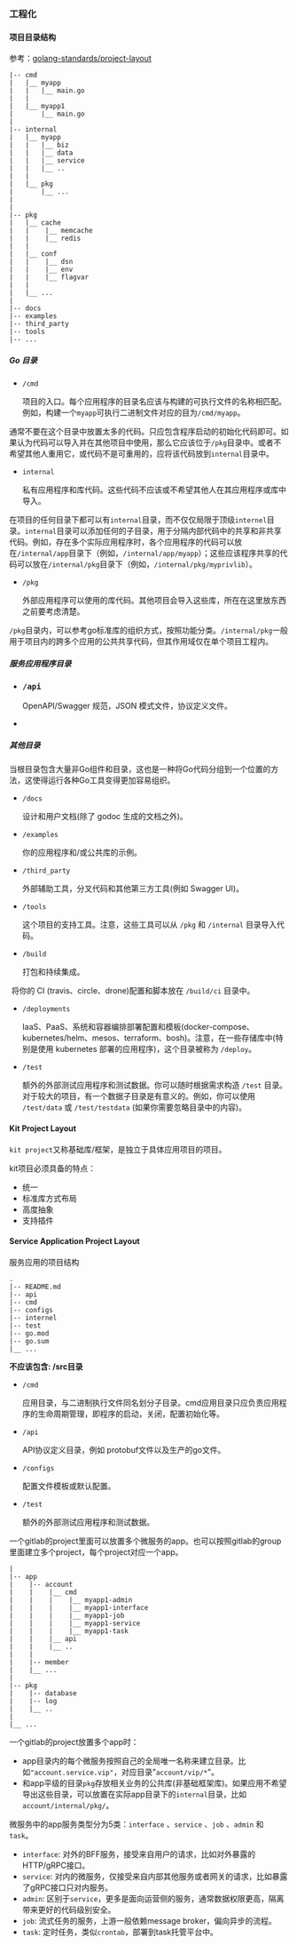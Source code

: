 ### 工程化



#### 项目目录结构



参考：[golang-standards/project-layout](https://github.com/golang-standards/project-layout)

```
|-- cmd
|   |__ myapp
|   |   |__ main.go
|   |
|   |__ myapp1
|       |__ main.go
|
|-- internal
|   |__ myapp
|   |   |__ biz
|   |   |__ data
|   |   |__ service
|   |   |__ ..
|   |
|   |__ pkg
|       |__ ...
|
|   
|-- pkg
|   |__ cache
|   |    |__ memcache
|   |    |__ redis
|   |
|   |__ conf
|   |    |__ dsn
|   |    |__ env
|   |    |__ flagvar
|   |
|   |__ ...
|
|-- docs
|-- examples
|-- third_party
|-- tools
|-- ...
```

##### Go 目录

+ `/cmd`

  项目的入口。每个应用程序的目录名应该与构建的可执行文件的名称相匹配。例如，构建一个`myapp`可执行二进制文件对应的目为`/cmd/myapp`。

​				通常不要在这个目录中放置太多的代码。只应包含程序启动的初始化代码即可。如果认为代码可以导入并在其他项目中使用，那么它应该位于`/pkg`目录中。或者不希望其他人重用它，或代码不是可重用的，应将该代码放到`internal`目录中。

+ `internal`

  私有应用程序和库代码。这些代码不应该或不希望其他人在其应用程序或库中导入。

​				在项目的任何目录下都可以有`internal`目录，而不仅仅局限于顶级`internel`目录。`internal`目录可以添加任何的子目录，用于分隔内部代码中的共享和非共享代码。例如，存在多个实际应用程序时，各个应用程序的代码可以放在`/internal/app`目录下（例如，`/internal/app/myapp`）；这些应该程序共享的代码可以放在`/internal/pkg`目录下（例如，`/internal/pkg/myprivlib`）。

+ `/pkg`

  外部应用程序可以使用的库代码。其他项目会导入这些库，所在在这里放东西之前要考虑清楚。



​				`/pkg`目录内，可以参考go标准库的组织方式，按照功能分类。`/internal/pkg`一般用于项目内的跨多个应用的公共共享代码，但其作用域仅在单个项目工程内。				

##### 服务应用程序目录

+ ### `/api`

  OpenAPI/Swagger 规范，JSON 模式文件，协议定义文件。

+ 

##### 其他目录

​	当根目录包含大量非Go组件和目录，这也是一种将Go代码分组到一个位置的方法，这使得运行各种Go工具变得更加容易组织。

+ `/docs`

  设计和用户文档(除了 godoc 生成的文档之外)。

+ `/examples`

  你的应用程序和/或公共库的示例。

+ `/third_party`

  外部辅助工具，分叉代码和其他第三方工具(例如 Swagger UI)。

+ `/tools`

  这个项目的支持工具。注意，这些工具可以从 `/pkg` 和 `/internal` 目录导入代码。

+ `/build`

  打包和持续集成。

​				将你的 CI (travis、circle、drone)配置和脚本放在 `/build/ci` 目录中。

+ `/deployments`

  IaaS、PaaS、系统和容器编排部署配置和模板(docker-compose、kubernetes/helm、mesos、terraform、bosh)。注意，在一些存储库中(特别是使用 kubernetes 部署的应用程序)，这个目录被称为 `/deploy`。

+ `/test`

  额外的外部测试应用程序和测试数据。你可以随时根据需求构造 `/test` 目录。对于较大的项目，有一个数据子目录是有意义的。例如，你可以使用 `/test/data` 或 `/test/testdata` (如果你需要忽略目录中的内容)。



#### Kit Project Layout

`kit project`又称基础库/框架，是独立于具体应用项目的项目。

kit项目必须具备的特点：

+ 统一
+ 标准库方式布局
+ 高度抽象
+ 支持插件

#### Service Application Project Layout

服务应用的项目结构

```
.
|-- README.md
|-- api
|-- cmd
|-- configs
|-- internel
|-- test
|-- go.mod
|-- go.sum
|__ ...
```

**不应该包含: /src目录**

+ `/cmd` 

  应用目录，与二进制执行文件同名划分子目录。cmd应用目录只应负责应用程序的生命周期管理，即程序的启动，关闭，配置初始化等。

+ `/api` 

  API协议定义目录，例如 protobuf文件以及生产的go文件。

+ `/configs`

  配置文件模板或默认配置。

+ `/test`

  额外的外部测试应用程序和测试数据。



一个gitlab的project里面可以放置多个微服务的app。也可以按照gitlab的group里面建立多个project，每个project对应一个app。

```
|
|-- app
|    |-- account
|    |    |__ cmd
|    |    |    |__ myapp1-admin
|    |    |    |__ myapp1-interface
|    |    |    |__ myapp1-job
|    |    |    |__ myapp1-service
|    |    |    |__ myapp1-task
|    |    |__ api
|    |    |__ ..
|    |    
|    |-- member
|    |__ ...
|
|-- pkg
|    |-- database
|    |-- log
|    |__ ..
|
|__ ...
```



一个gitlab的project放置多个app时：

+ app目录内的每个微服务按照自己的全局唯一名称来建立目录。比如`"account.service.vip"`，对应目录"`account/vip/*`"。
+ 和app平级的目录`pkg`存放相关业务的公共库(非基础框架库)。如果应用不希望导出这些目录，可以放置在实际app目录下的`internal`目录，比如`account/internal/pkg/`。

微服务中的app服务类型分为5类：`interface` 、`service` 、`job` 、`admin` 和 `task`。

+ `interface`: 对外的BFF服务，接受来自用户的请求，比如对外暴露的HTTP/gRPC接口。
+ `service`: 对内的微服务，仅接受来自内部其他服务或者网关的请求，比如暴露了gRPC接口只对内服务。
+ `admin`: 区别于`service`，更多是面向运营侧的服务，通常数据权限更高，隔离带来更好的代码级别安全。
+ `job`: 流式任务的服务，上游一般依赖message broker，偏向异步的流程。
+ `task`: 定时任务，类似`crontab`，部署到task托管平台中。

